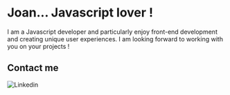 # Joan... Javascript lover !

I am a Javascript developer and particularly enjoy front-end development and creating unique user experiences.
I am looking forward to working with you on your projects !

## Contact me

![Linkedin](https://upload.wikimedia.org/wikipedia/commons/thumb/8/81/LinkedIn_icon.svg/2048px-LinkedIn_icon.svg.png)

<!--
**joan-vandenbulcke/joan-vandenbulcke** is a ✨ _special_ ✨ repository because its `README.md` (this file) appears on your GitHub profile.

Here are some ideas to get you started:

- 🔭 I’m currently working on ...
- 🌱 I’m currently learning ...
- 👯 I’m looking to collaborate on ...
- 🤔 I’m looking for help with ...
- 💬 Ask me about ...
- 📫 How to reach me: ...
- 😄 Pronouns: ...
- ⚡ Fun fact: ...
-->
